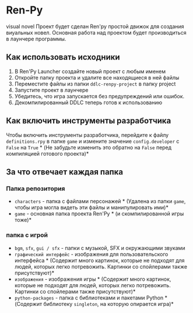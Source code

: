 # Ren-Py
visual novel
Проект будет сделан Ren'py простой движок для создания виуальных новел. Основная работа над проектом будет производиться в лаунчере программы.
## Как использовать исходники

1. В Ren'Py Launcher создайте новый проект с любым именем
2. Откройте папку проекта и удалите все находящиеся в ней файлы
3. Переместите файлы из папки `ddlc-renpy-project` в папку project
4. Запустите проект в лаунчере
5. Убедитесь, что игра запускается без предупреждений или ошибок.
6. Декомпилированный DDLC теперь готов к использованию

## Как включить инструменты разработчика

Чтобы включить инструменты разработчика, перейдите к файлу `definitions.rpy` в папке `game` и измените значение `config.developer` с `False` на `True` * (Не забудьте изменить это обратно на `False` перед компиляцией готового проекта)*

## За что отвечает каждая папка

### Папка репозитория

- `characters` - папка с файлами персонажей * (Удалена из папки `game`, чтобы игра могла видеть эти файлы и манипулировать ими)*
- `game` - основная папка проекта Ren'Py * (и скомпилированной игры тоже)*

### папка с игрой

- `bgm`, `sfx`, `gui / sfx` - папки с музыкой, SFX и окружающими звуками
- `графический интерфейс` - изображения для пользовательского интерфейса * (Содержит много картинок, которые не подходят для людей, которых легко потревожить. Картинки со спойлерами также присутствуют)*
- `изображения` - изображения игры * (Содержит много картинок, которые не подходят для людей, которых легко потревожить. Картинки со спойлерами также присутствуют)*
- `python-packages` - папка с библиотеками и пакетами Python * (Содержит библиотеку `singleton`, на которую опирается игра)*
